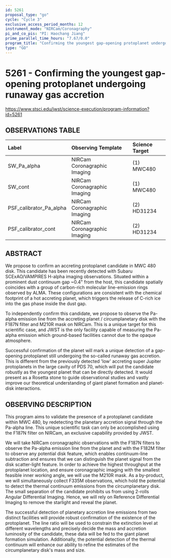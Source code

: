 ```yaml
---
id: 5261
proposal_type: "go"
cycle: "Cycle 3"
exclusive_access_period_months: 12
instrument_mode: "NIRCam/Coronagraphy"
pi_and_co_pis: "PI: Haochang Jiang"
prime_parallel_time_hours: "7.67/0.0"
program_title: "Confirming the youngest gap-opening protoplanet undergoing runaway gas accretion"
type: "GO"
---
```

# 5261 - Confirming the youngest gap-opening protoplanet undergoing runaway gas accretion
https://www.stsci.edu/jwst/science-execution/program-information?id=5261
## OBSERVATIONS TABLE
| Label                     | Observing Template             | Science Target   |
| :------------------------ | :----------------------------- | :--------------- |
| SW_Pa_alpha               | NIRCam Coronagraphic Imaging | (1) MWC480       |
| SW_cont                   | NIRCam Coronagraphic Imaging | (1) MWC480       |
| PSF_calibrator_Pa_alpha   | NIRCam Coronagraphic Imaging | (2) HD31234      |
| PSF_calibrator_cont       | NIRCam Coronagraphic Imaging | (2) HD31234      |

## ABSTRACT

We propose to confirm an accreting protoplanet candidate in MWC 480 disk. This candidate has been recently detected with Subaru SCExAO/VAMPIRES H-alpha imaging observations. Situated within a prominent dust continuum gap ~0.4" from the host, this candidate spatially coincides with a group of carbon-rich molecular line-emission rings observed by ALMA. These configurations are consistent with the chemical footprint of a hot accreting planet, which triggers the release of C-rich ice into the gas phase inside the dust gap.

To independently confirm this candidate, we propose to observe the Pa-alpha emission line from the accreting planet / circumplanetary disk with the F187N filter and M210R mask on NIRCam. This is a unique target for this scientific case, and JWST is the only facility capable of measuring the Pa-alpha emission which ground-based facilities cannot due to the opaque atmosphere.

Successful confirmation of the planet will mark a unique detection of a gap-opening protoplanet still undergoing the so-called runaway gas accretion. This is different from the previously detected 'low' accreting super Jupiter protoplanets in the large cavity of PDS 70, which will put the candidate robustly as the youngest planet that can be directly detected. It would present as a Rosetta stone to guide observational studies and vastly improve our theoretical understanding of giant planet formation and planet-disk interactions.

## OBSERVING DESCRIPTION

This program aims to validate the presence of a protoplanet candidate within MWC 480, by redetecting the planetary accretion signal through the Pa-alpha line. This unique scientific task can only be accomplished using the F187N filter on NIRCam, an exclusive capability provided by JWST.

We will take NIRCam coronagraphic observations with the F187N filters to observe the Pa-alpha emission line from the planet and with the F182M filter to observe any potential disk feature, which enables continuum-line subtraction and ensures that we can distinguish the planet signal from the disk scatter-light feature. In order to achieve the highest throughput at the protoplanet location, and ensure coronagraphic imaging with the smallest feasible inner working angle, we will use the M210R mask. As a by-product, we will simultaneously collect F335M observations, which hold the potential to detect the thermal continuum emissions from the circumplanetary disk. The small separation of the candidate prohibits us from using 2-rolls Angular Differential Imaging. Hence, we will rely on Reference Differential Imaging to remove the starlight and reveal the planet.

The successful detection of planetary accretion line emissions from two distinct facilities will provide robust confirmation of the existence of the protoplanet. The line ratio will be used to constrain the extinction level at different wavelengths and precisely decide the mass and accretion luminosity of the candidate, these data will be fed to the giant planet formation simulation. Additionally, the potential detection of the thermal continuum will enhance our ability to refine the estimates of the circumplanetary disk's mass and size.